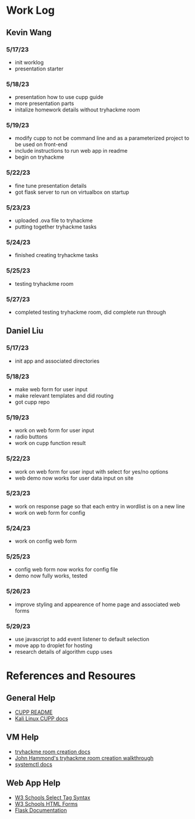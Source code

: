 # Work Log

## Kevin Wang

### 5/17/23
* init worklog
* presentation starter

### 5/18/23
* presentation how to use cupp guide
* more presentation parts
* initalize homework details without tryhackme room

### 5/19/23
* modify cupp to not be command line and as a parameterized project to be used on front-end
* include instructions to run web app in readme
* begin on tryhackme

### 5/22/23
* fine tune presentation details
* got flask server to run on virtualbox on startup

### 5/23/23
* uploaded .ova file to tryhackme
* putting together tryhackme tasks

### 5/24/23
* finished creating tryhackme tasks

### 5/25/23
* testing tryhackme room

### 5/27/23
* completed testing tryhackme room, did complete run through

## Daniel Liu

### 5/17/23

* init app and associated directories

### 5/18/23

* make web form for user input
* make relevant templates and did routing
* got cupp repo

### 5/19/23

* work on web form for user input
* radio buttons
* work on cupp function result

### 5/22/23

* work on web form for user input with select for yes/no options
* web demo now works for user data input on site

### 5/23/23

* work on response page so that each entry in wordlist is on a new line 
* work on web form for config 

### 5/24/23

* work on config web form

### 5/25/23

* config web form now works for config file
* demo now fully works, tested

### 5/26/23

* improve styling and appearence of home page and associated web forms

### 5/29/23

* use javascript to add event listener to default selection
* move app to droplet for hosting
* research details of algorithm cupp uses


# References and Resoures

## General Help
* [CUPP README](https://github.com/Mebus/cupp/blob/master/README.md)
* [Kali Linux CUPP docs](https://en.kali.tools/?p=1305)

## VM Help
* [tryhackme room creation docs](https://help.tryhackme.com/en/articles/6633511-creating-your-first-room)
* [John Hammond's tryhackme room creation walkthrough](https://www.youtube.com/watch?v=XyEmZUpNVcI&t=10471s)
* [systemctl docs](https://www.freedesktop.org/software/systemd/man/systemctl.html)

## Web App Help
* [W3 Schools Select Tag Syntax](https://www.w3schools.com/tags/tag_select.asp)
* [W3 Schools HTML Forms](https://www.w3schools.com/html/html_forms.asp)
* [Flask Documentation](https://flask.palletsprojects.com/en/2.3.x/)
